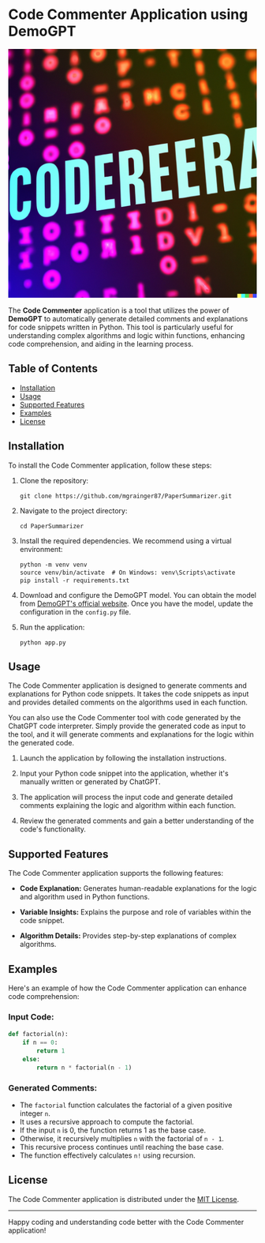 # Code Commenter Application using DemoGPT

![Code Commenter Logo](logo.png)

The **Code Commenter** application is a tool that utilizes the power of **DemoGPT** to automatically generate detailed comments and explanations for code snippets written in Python. This tool is particularly useful for understanding complex algorithms and logic within functions, enhancing code comprehension, and aiding in the learning process.

## Table of Contents

- [Installation](#installation)
- [Usage](#usage)
- [Supported Features](#supported-features)
- [Examples](#examples)
- [License](#license)

## Installation

To install the Code Commenter application, follow these steps:

1. Clone the repository:

   ```
   git clone https://github.com/mgrainger87/PaperSummarizer.git
   ```

2. Navigate to the project directory:

   ```
   cd PaperSummarizer
   ```

3. Install the required dependencies. We recommend using a virtual environment:

   ```
   python -m venv venv
   source venv/bin/activate  # On Windows: venv\Scripts\activate
   pip install -r requirements.txt
   ```

4. Download and configure the DemoGPT model. You can obtain the model from [DemoGPT's official website](https://demogpt.openai.com). Once you have the model, update the configuration in the `config.py` file.

5. Run the application:

   ```
   python app.py
   ```

## Usage

The Code Commenter application is designed to generate comments and explanations for Python code snippets. It takes the code snippets as input and provides detailed comments on the algorithms used in each function.

You can also use the Code Commenter tool with code generated by the ChatGPT code interpreter. Simply provide the generated code as input to the tool, and it will generate comments and explanations for the logic within the generated code.

1. Launch the application by following the installation instructions.

2. Input your Python code snippet into the application, whether it's manually written or generated by ChatGPT.

3. The application will process the input code and generate detailed comments explaining the logic and algorithm within each function.

4. Review the generated comments and gain a better understanding of the code's functionality.

## Supported Features

The Code Commenter application supports the following features:

- **Code Explanation:** Generates human-readable explanations for the logic and algorithm used in Python functions.
  
- **Variable Insights:** Explains the purpose and role of variables within the code snippet.
  
- **Algorithm Details:** Provides step-by-step explanations of complex algorithms.

## Examples

Here's an example of how the Code Commenter application can enhance code comprehension:

### Input Code:
```python
def factorial(n):
    if n == 0:
        return 1
    else:
        return n * factorial(n - 1)
```

### Generated Comments:
- The `factorial` function calculates the factorial of a given positive integer `n`.
- It uses a recursive approach to compute the factorial.
- If the input `n` is 0, the function returns 1 as the base case.
- Otherwise, it recursively multiplies `n` with the factorial of `n - 1`.
- This recursive process continues until reaching the base case.
- The function effectively calculates `n!` using recursion.

## License

The Code Commenter application is distributed under the [MIT License](LICENSE).

---

Happy coding and understanding code better with the Code Commenter application!
